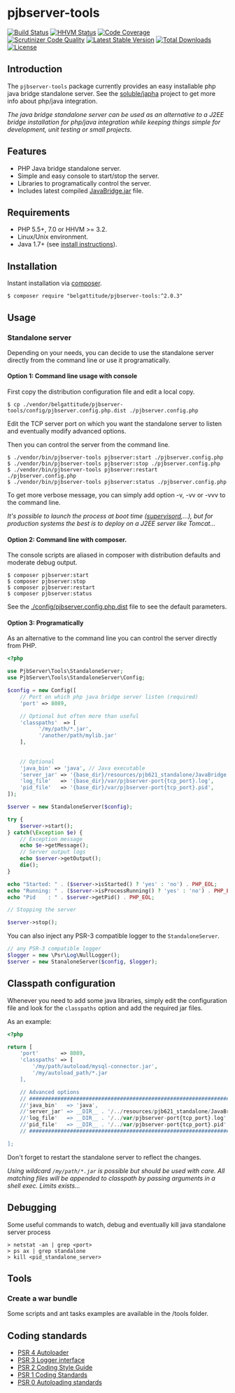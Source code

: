 # pjbserver-tools

[![Build Status](https://travis-ci.org/belgattitude/pjbserver-tools.svg?branch=master)](https://travis-ci.org/belgattitude/pjbserver-tools)
[![HHVM Status](http://hhvm.h4cc.de/badge/belgattitude/pjbserver-tools.png?style=flat)](http://hhvm.h4cc.de/package/belgattitude/pjbserver-tools)
[![Code Coverage](https://scrutinizer-ci.com/g/belgattitude/pjbserver-tools/badges/coverage.png?s=aaa552f6313a3a50145f0e87b252c84677c22aa9)](https://scrutinizer-ci.com/g/belgattitude/pjbserver-tools/)
[![Scrutinizer Code Quality](https://scrutinizer-ci.com/g/belgattitude/pjbserver-tools/badges/quality-score.png?b=master)](https://scrutinizer-ci.com/g/belgattitude/pjbserver-tools/?branch=master)
[![Latest Stable Version](https://poser.pugx.org/belgattitude/pjbserver-tools/v/stable.svg)](https://packagist.org/packages/belgattitude/pjbserver-tools)
[![Total Downloads](https://poser.pugx.org/belgattitude/pjbserver-tools/downloads.png)](https://packagist.org/packages/belgattitude/pjbserver-tools)
[![License](https://poser.pugx.org/belgattitude/pjbserver-tools/license.png)](https://packagist.org/packages/belgattitude/pjbserver-tools)


## Introduction

The `pjbserver-tools` package currently provides an easy installable php java bridge standalone server.
See the [soluble/japha](https://github.com/belgattitude/soluble-japha) project to get more info about php/java integration.

*The java bridge standalone server can be used as an alternative to a J2EE bridge installation 
for php/java integration while keeping things simple for development, unit testing or small projects.*     

## Features

- PHP Java bridge standalone server.
- Simple and easy console to start/stop the server. 
- Libraries to programatically control the server.
- Includes latest compiled [JavaBridge.jar](./resources/pjb621_standalone/JavaBridge.jar) file.

## Requirements

- PHP 5.5+, 7.0 or HHVM >= 3.2.
- Linux/Unix environment.
- Java 1.7+ (see [install instructions](./doc/install_java.md)).

## Installation
 
Instant installation via [composer](http://getcomposer.org/).

```console
$ composer require "belgattitude/pjbserver-tools:^2.0.3"
```

## Usage

### Standalone server

Depending on your needs, you can decide to use the standalone server directly from the command line or use it programatically.
 
#### Option 1: Command line usage with console

First copy the distribution configuration file and edit a local copy.

```console
$ cp ./vendor/belgattitude/pjbserver-tools/config/pjbserver.config.php.dist ./pjbserver.config.php
```

Edit the TCP server port on which you want the standalone server to listen and eventually modify advanced options.

Then you can control the server from the command line.

```console
$ ./vendor/bin/pjbserver-tools pjbserver:start ./pjbserver.config.php
$ ./vendor/bin/pjbserver-tools pjbserver:stop ./pjbserver.config.php
$ ./vendor/bin/pjbserver-tools pjbserver:restart ./pjbserver.config.php
$ ./vendor/bin/pjbserver-tools pjbserver:status ./pjbserver.config.php
```

To get more verbose message, you can simply add option -v, -vv or -vvv to the command line.

*It's possible to launch the process at boot time ([supervisord](http://supervisord.org/),...), but for production systems
the best is to deploy on a J2EE server like Tomcat...*


#### Option 2: Command line with composer.

The console scripts are aliased in composer with distribution defaults and moderate debug output.

```console
$ composer pjbserver:start 
$ composer pjbserver:stop 
$ composer pjbserver:restart 
$ composer pjbserver:status 
```

See the [./config/pjbserver.config.php.dist](./config/pjbserver.config.php.dist) file to see the default parameters. 

#### Option 3: Programatically

As an alternative to the command line you can control the server directly from PHP.

```php
<?php

use PjbServer\Tools\StandaloneServer;
use PjbServer\Tools\StandaloneServer\Config;

$config = new Config([
    // Port on which php java bridge server listen (required)
    'port' => 8089,

    // Optional but often more than useful
    'classpaths'  => [
          '/my/path/*.jar',
          '/another/path/mylib.jar'
    ],
    
   
    // Optional
    'java_bin' => 'java', // Java executable
    'server_jar' => '{base_dir}/resources/pjb621_standalone/JavaBridge.jar',
    'log_file'   => '{base_dir}/var/pjbserver-port{tcp_port}.log',
    'pid_file'   => '{base_dir}/var/pjbserver-port{tcp_port}.pid',
]);

$server = new StandaloneServer($config);

try {
    $server->start();
} catch(\Exception $e) {
    // Exception message
    echo $e->getMessage();
    // Server output logs
    echo $server->getOutput();
    die();
}

echo "Started: " . ($server->isStarted() ? 'yes' : 'no') . PHP_EOL;
echo "Running: " . ($server->isProcessRunning() ? 'yes' : 'no') . PHP_EOL;
echo "Pid    : " . $server->getPid() . PHP_EOL;

// Stopping the server

$server->stop();

```


You can also inject any PSR-3 compatible logger to the `StandaloneServer`.

```php
// any PSR-3 compatible logger
$logger = new \Psr\Log\NullLogger();
$server = new StanaloneServer($config, $logger);

```

## Classpath configuration

Whenever you need to add some java libraries, simply edit the configuration file and look for the
`classpaths` option and add the required jar files.

As an example:

```php
<?php

return [
    'port'       => 8089,
    'classpaths' => [
        '/my/path/autoload/mysql-connector.jar',
        '/my/autoload_path/*.jar
    ],

    // Advanced options
    // #########################################################################
    //'java_bin'   => 'java',
    //'server_jar' => __DIR__ . '/../resources/pjb621_standalone/JavaBridge.jar',
    //'log_file'   => __DIR__ . '/../var/pjbserver-port{tcp_port}.log',
    //'pid_file'   => __DIR__ . '/../var/pjbserver-port{tcp_port}.pid',
    // ##########################################################################

];
```

Don't forget to restart the standalone server to reflect the changes.

*Using wildcard `/my/path/*.jar` is possible but should be used with care. All matching files will be appended to classpath 
by passing arguments in a shell exec. Limits exists...*

## Debugging


Some useful commands to watch, debug and eventually kill java standalone server process

```shell
> netstat -an | grep <port>
> ps ax | grep standalone
> kill <pid_standalone_server>
```

## Tools

### Create a war bundle

Some scripts and ant tasks examples are available in the /tools folder.

## Coding standards

* [PSR 4 Autoloader](https://github.com/php-fig/fig-standards/blob/master/accepted/PSR-4-autoloader.md)
* [PSR 3 Logger interface](https://github.com/php-fig/fig-standards/blob/master/accepted/PSR-3-logger-interface.md)
* [PSR 2 Coding Style Guide](https://github.com/php-fig/fig-standards/blob/master/accepted/PSR-2-coding-style-guide.md)
* [PSR 1 Coding Standards](https://github.com/php-fig/fig-standards/blob/master/accepted/PSR-1-basic-coding-standard.md)
* [PSR 0 Autoloading standards](https://github.com/php-fig/fig-standards/blob/master/accepted/PSR-0.md)


